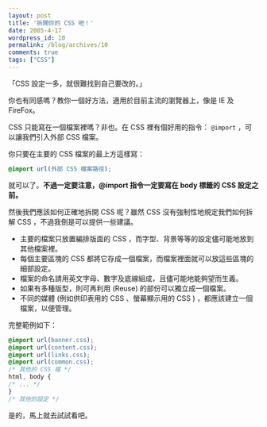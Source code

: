 ```yaml
---
layout: post
title: '拆開你的 CSS 吧！'
date: 2005-4-17
wordpress_id: 10
permalink: /blog/archives/10
comments: true
tags: ["CSS"]
---
```

「CSS 設定一多，就很難找到自己要改的。」

你也有同感嗎？教你一個好方法，適用於目前主流的瀏覽器上，像是 IE 及 FireFox。

CSS 只能寫在一個檔案裡嗎？非也。在 CSS 裡有個好用的指令： `@import` ，可以讓我們引入外部 CSS 檔案。

<!--more-->

你只要在主要的 CSS 檔案的最上方這樣寫：

```css
@import url(外部 CSS 檔案路徑);

```

就可以了。__不過一定要注意，@import 指令一定要寫在 body 標籤的 CSS 設定之前。__

然後我們應該如何正確地拆開 CSS 呢？雖然 CSS 沒有強制性地規定我們如何拆解 CSS ，不過我倒是可以提供一些建議。

* 主要的檔案只放置編排版面的 CSS ，而字型、背景等等的設定儘可能地放到其他檔案裡。
* 每個主要區塊的 CSS 都將它存成一個檔案，而檔案裡面就可以放這些區塊的細部設定。
* 檔案的命名請用英文字母、數字及底線組成，且儘可能地能夠望而生義。
* 如果有多種版型，則可再利用 (Reuse) 的部份可以獨立成一個檔案。
* 不同的媒體 (例如供印表用的 CSS 、螢幕顯示用的 CSS ) ，都應該建立一個檔案，以便管理。

完整範例如下：

```css
@import url(banner.css);
@import url(content.css);
@import url(links.css);
@import url(common.css);
/* 其他的 CSS 檔 */
html, body {
/* ... */
}
/* 其他的設定 */
```

是的，馬上就去試試看吧。